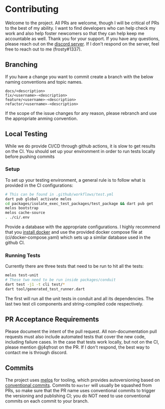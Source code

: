 # Contributing
Welcome to the project. All PRs are welcome, though I will be critical of PRs to the best of my ability. I want to find developers who can help check my work and also help foster newcomers so that they can help keep me accountable as well. Thank you for your support. If you have any questions, please reach out on the [discord server](https://discord.gg/FyJj45NXPx). If I don't respond on the server, feel free to reach out to me (frosty#1337).

## Branching
If you have a change you want to commit create a branch with the below naming conventions and topic names.
```
docs/<description>
fix/<username>-<description>
feature/<username>-<description>
refactor/<username>-<description>
```
If the scope of the issue changes for any reason, please rebranch and use the appropriate anming convention.

## Local Testing
While we do provide CI/CD through github actions, it is slow to get results on the CI. You should set up your environment in order to run tests locally before pushing commits
### Setup
To set up your testing environment, a general rule is to follow what is provided in the CI configurations:
```bash
# This can be found in .github/workflows/test.yml
dart pub global activate melos
cd packages/isolate_exec_test_packages/test_package && dart pub get
melos bootstrap
melos cache-source
. ./ci/.env
```
Provide a database with the appropriate configurations. I highly recommend that you [install docker](https://docs.docker.com/get-docker/) and use the provided docker compose file at (ci/docker-compose.yaml) which sets up a similar database used in the github CI.
### Running Tests
Currently there are three tests that need to be run to hit all the tests:
```bash
melos test-unit
# These two need to be run inside packages/conduit
dart test -j1 -t cli test/*
dart tool/generated_test_runner.dart
```
The first will run all the unit tests in conduit and all its dependencies. The last two test cli components and string-compiled code respectively.

## PR Acceptance Requirements
Please document the intent of the pull request. All non-documentation pull requests must also include automated tests that cover the new code, including failure cases. In the case that tests work locally, but not on the CI, please mention @j4qfrost on the PR. If I don't respond, the best way to contact me is through discord.

## Commits
The project uses [melos](https://pub.dev/packages/melos) for tooling, which provides autoversioning based on [conventional commits](https://www.conventionalcommits.org/en/v1.0.0/). Commits to `master` will usually be squashed from PRs, so make sure that the PR name uses conventional commits to trigger the versioning and publishing CI; you do NOT need to use conventional commits on each commit to your branch.
